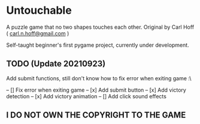 # Untouchable
A puzzle game that no two shapes touches each other. 
Original by Carl Hoff ( carl.n.hoff@gmail.com )

Self-taught beginner's first pygame project, currently under development.


## TODO (Update 20210923)
Add submit functions, still don't know how to fix error when exiting game :\

– [] Fix error when exiting game
– [x]  Add submit button
– [x]  Add victory detection
– [x]  Add victory animation
– [] Add click sound effects


## I DO NOT OWN THE COPYRIGHT TO THE GAME
